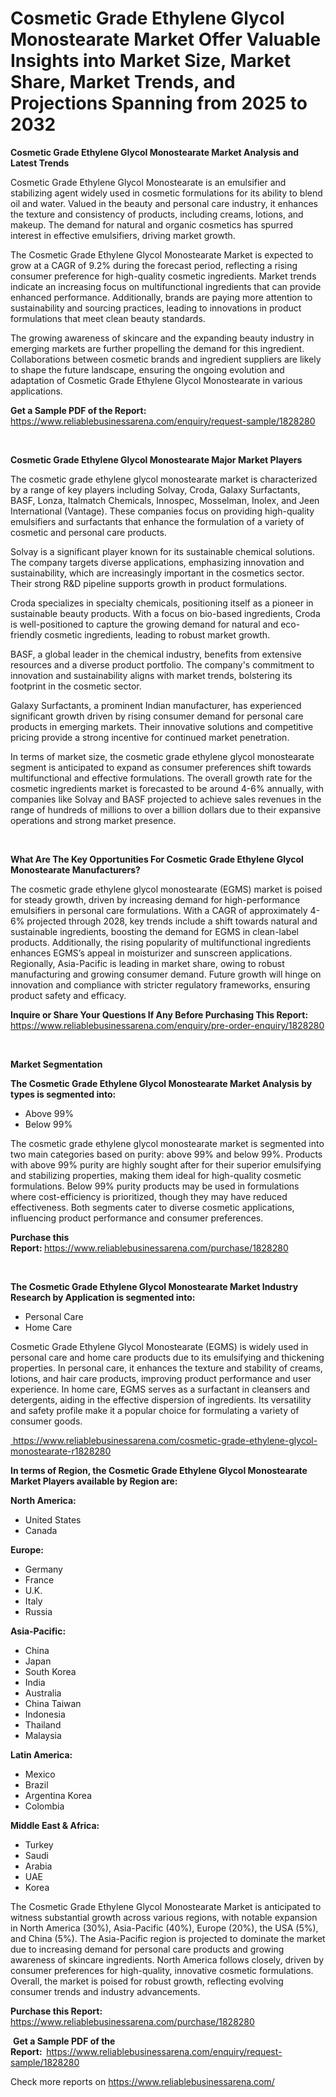 <p><h1>Cosmetic Grade Ethylene Glycol Monostearate Market Offer Valuable Insights into Market Size, Market Share, Market Trends, and Projections Spanning from 2025 to 2032</h1></p><p><strong>Cosmetic Grade Ethylene Glycol Monostearate Market Analysis and Latest Trends</strong></p>
<p><p>Cosmetic Grade Ethylene Glycol Monostearate is an emulsifier and stabilizing agent widely used in cosmetic formulations for its ability to blend oil and water. Valued in the beauty and personal care industry, it enhances the texture and consistency of products, including creams, lotions, and makeup. The demand for natural and organic cosmetics has spurred interest in effective emulsifiers, driving market growth.</p><p>The Cosmetic Grade Ethylene Glycol Monostearate Market is expected to grow at a CAGR of 9.2% during the forecast period, reflecting a rising consumer preference for high-quality cosmetic ingredients. Market trends indicate an increasing focus on multifunctional ingredients that can provide enhanced performance. Additionally, brands are paying more attention to sustainability and sourcing practices, leading to innovations in product formulations that meet clean beauty standards. </p><p>The growing awareness of skincare and the expanding beauty industry in emerging markets are further propelling the demand for this ingredient. Collaborations between cosmetic brands and ingredient suppliers are likely to shape the future landscape, ensuring the ongoing evolution and adaptation of Cosmetic Grade Ethylene Glycol Monostearate in various applications.</p></p>
<p><strong>Get a Sample PDF of the Report:&nbsp;</strong> <a href="https://www.reliablebusinessarena.com/enquiry/request-sample/1828280?utm_campaign=1871&utm_medium=2&utm_source=Github&utm_content=ia&utm_term=03022025&utm_id=cosmetic-grade-ethylene-glycol-monostearate">https://www.reliablebusinessarena.com/enquiry/request-sample/1828280</a></p>
<p>&nbsp;</p>
<p><strong>Cosmetic Grade Ethylene Glycol Monostearate Major Market Players</strong></p>
<p><p>The cosmetic grade ethylene glycol monostearate market is characterized by a range of key players including Solvay, Croda, Galaxy Surfactants, BASF, Lonza, Italmatch Chemicals, Innospec, Mosselman, Inolex, and Jeen International (Vantage). These companies focus on providing high-quality emulsifiers and surfactants that enhance the formulation of a variety of cosmetic and personal care products.</p><p>Solvay is a significant player known for its sustainable chemical solutions. The company targets diverse applications, emphasizing innovation and sustainability, which are increasingly important in the cosmetics sector. Their strong R&D pipeline supports growth in product formulations.</p><p>Croda specializes in specialty chemicals, positioning itself as a pioneer in sustainable beauty products. With a focus on bio-based ingredients, Croda is well-positioned to capture the growing demand for natural and eco-friendly cosmetic ingredients, leading to robust market growth.</p><p>BASF, a global leader in the chemical industry, benefits from extensive resources and a diverse product portfolio. The company's commitment to innovation and sustainability aligns with market trends, bolstering its footprint in the cosmetic sector.</p><p>Galaxy Surfactants, a prominent Indian manufacturer, has experienced significant growth driven by rising consumer demand for personal care products in emerging markets. Their innovative solutions and competitive pricing provide a strong incentive for continued market penetration.</p><p>In terms of market size, the cosmetic grade ethylene glycol monostearate segment is anticipated to expand as consumer preferences shift towards multifunctional and effective formulations. The overall growth rate for the cosmetic ingredients market is forecasted to be around 4-6% annually, with companies like Solvay and BASF projected to achieve sales revenues in the range of hundreds of millions to over a billion dollars due to their expansive operations and strong market presence.</p></p>
<p>&nbsp;</p>
<p><strong>What Are The Key Opportunities For Cosmetic Grade Ethylene Glycol Monostearate Manufacturers?</strong></p>
<p><p>The cosmetic grade ethylene glycol monostearate (EGMS) market is poised for steady growth, driven by increasing demand for high-performance emulsifiers in personal care formulations. With a CAGR of approximately 4-6% projected through 2028, key trends include a shift towards natural and sustainable ingredients, boosting the demand for EGMS in clean-label products. Additionally, the rising popularity of multifunctional ingredients enhances EGMS’s appeal in moisturizer and sunscreen applications. Regionally, Asia-Pacific is leading in market share, owing to robust manufacturing and growing consumer demand. Future growth will hinge on innovation and compliance with stricter regulatory frameworks, ensuring product safety and efficacy.</p></p>
<p><strong>Inquire or Share Your Questions If Any Before Purchasing This Report:</strong> <a href="https://www.reliablebusinessarena.com/enquiry/pre-order-enquiry/1828280?utm_campaign=1871&utm_medium=2&utm_source=Github&utm_content=ia&utm_term=03022025&utm_id=cosmetic-grade-ethylene-glycol-monostearate">https://www.reliablebusinessarena.com/enquiry/pre-order-enquiry/1828280</a></p>
<p>&nbsp;</p>
<p><strong>Market Segmentation</strong></p>
<p><strong>The Cosmetic Grade Ethylene Glycol Monostearate Market Analysis by types is segmented into:</strong></p>
<p><ul><li>Above 99%</li><li>Below 99%</li></ul></p>
<p><p>The cosmetic grade ethylene glycol monostearate market is segmented into two main categories based on purity: above 99% and below 99%. Products with above 99% purity are highly sought after for their superior emulsifying and stabilizing properties, making them ideal for high-quality cosmetic formulations. Below 99% purity products may be used in formulations where cost-efficiency is prioritized, though they may have reduced effectiveness. Both segments cater to diverse cosmetic applications, influencing product performance and consumer preferences.</p></p>
<p><strong>Purchase this Report:&nbsp;</strong><a href="https://www.reliablebusinessarena.com/purchase/1828280?utm_campaign=1871&utm_medium=2&utm_source=Github&utm_content=ia&utm_term=03022025&utm_id=cosmetic-grade-ethylene-glycol-monostearate">https://www.reliablebusinessarena.com/purchase/1828280</a></p>
<p>&nbsp;</p>
<p><strong>The Cosmetic Grade Ethylene Glycol Monostearate Market Industry Research by Application is segmented into:</strong></p>
<p><ul><li>Personal Care</li><li>Home Care</li></ul></p>
<p><p>Cosmetic Grade Ethylene Glycol Monostearate (EGMS) is widely used in personal care and home care products due to its emulsifying and thickening properties. In personal care, it enhances the texture and stability of creams, lotions, and hair care products, improving product performance and user experience. In home care, EGMS serves as a surfactant in cleansers and detergents, aiding in the effective dispersion of ingredients. Its versatility and safety profile make it a popular choice for formulating a variety of consumer goods.</p></p>
<p><a href="https://www.reliablebusinessarena.com/cosmetic-grade-ethylene-glycol-monostearate-r1828280?utm_campaign=1871&utm_medium=2&utm_source=Github&utm_content=ia&utm_term=03022025&utm_id=cosmetic-grade-ethylene-glycol-monostearate">&nbsp;https://www.reliablebusinessarena.com/cosmetic-grade-ethylene-glycol-monostearate-r1828280</a></p>
<p><strong>In terms of Region, the Cosmetic Grade Ethylene Glycol Monostearate Market Players available by Region are:</strong></p>
<p>
    <p> <strong> North America: </strong>
        <ul>
            <li>United States</li>
            <li>Canada</li>
        </ul>
        </p> 
    <p> <strong> Europe: </strong>
        <ul>
            <li>Germany</li>
            <li>France</li>
            <li>U.K.</li>
            <li>Italy</li>
            <li>Russia</li>
        </ul>
        </p> 
    <p> <strong> Asia-Pacific: </strong>
        <ul>
            <li>China</li>
            <li>Japan</li>
            <li>South Korea</li>
            <li>India</li>
            <li>Australia</li>
            <li>China Taiwan</li>
            <li>Indonesia</li>
            <li>Thailand</li>
            <li>Malaysia</li>
        </ul>
        </p> 
    <p> <strong> Latin America: </strong>
        <ul>
            <li>Mexico</li>
            <li>Brazil</li>
            <li>Argentina Korea</li>
            <li>Colombia</li>
        </ul>
        </p> 
    <p> <strong> Middle East & Africa: </strong>
        <ul>
            <li>Turkey</li>
            <li>Saudi</li>
            <li>Arabia</li>
            <li>UAE</li>
            <li>Korea</li>
        </ul>
    </p>
    </p>
<p><p>The Cosmetic Grade Ethylene Glycol Monostearate Market is anticipated to witness substantial growth across various regions, with notable expansion in North America (30%), Asia-Pacific (40%), Europe (20%), the USA (5%), and China (5%). The Asia-Pacific region is projected to dominate the market due to increasing demand for personal care products and growing awareness of skincare ingredients. North America follows closely, driven by consumer preferences for high-quality, innovative cosmetic formulations. Overall, the market is poised for robust growth, reflecting evolving consumer trends and industry advancements.</p></p>
<p><strong>Purchase this Report: </strong><a href="https://www.reliablebusinessarena.com/purchase/1828280?utm_campaign=1871&utm_medium=2&utm_source=Github&utm_content=ia&utm_term=03022025&utm_id=cosmetic-grade-ethylene-glycol-monostearate">https://www.reliablebusinessarena.com/purchase/1828280</a></p>
<p>&nbsp;<strong>Get a Sample PDF of the Report:&nbsp;&nbsp;</strong><a href="https://www.reliablebusinessarena.com/enquiry/request-sample/1828280?utm_campaign=1871&utm_medium=2&utm_source=Github&utm_content=ia&utm_term=03022025&utm_id=cosmetic-grade-ethylene-glycol-monostearate">https://www.reliablebusinessarena.com/enquiry/request-sample/1828280</a></p>
<p><strong></strong></p>
<p>Check more reports on <a href="https://www.reliablebusinessarena.com/?utm_campaign=1871&utm_medium=2&utm_source=Github&utm_content=ia&utm_term=03022025&utm_id=cosmetic-grade-ethylene-glycol-monostearate">https://www.reliablebusinessarena.com/</a></p>